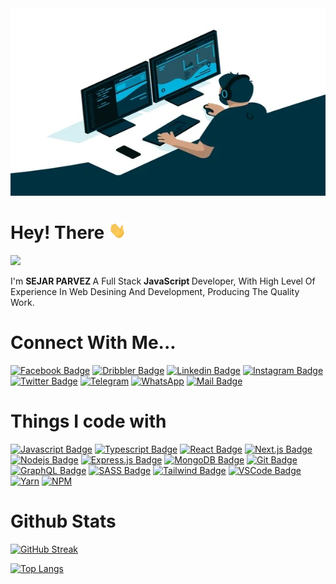 <img src="assets/Banner.webp" width="100%" height="300vh"/>

# Hey! There      <img src="assets/hello.gif" width="28px" alt="hi">
![](https://komarev.com/ghpvc/?username=sejarparvez&color=brightgreen)

I'm <b>SEJAR PARVEZ </b> A Full Stack <b> JavaScript </b> Developer, With High Level Of Experience In Web Desining And Development, Producing The Quality Work.

# Connect With Me...

[![Facebook Badge](https://img.shields.io/badge/Facebook-1877F2?style=for-the-badge&logo=facebook&logoColor=white)](https://facebook.com/sejarparvez) [![Dribbler Badge](https://img.shields.io/badge/Dribbble-EA4C89?style=for-the-badge&logo=dribbble&logoColor=white)](https://dribbble.com/sejarparvez) [![Linkedin Badge](https://img.shields.io/badge/LinkedIn-0077B5?style=for-the-badge&logo=linkedin&logoColor=white)](https://www.linkedin.com/in/sejarparvez) [![Instagram Badge](https://img.shields.io/badge/Instagram-E4405F?style=for-the-badge&logo=instagram&logoColor=white)](https://instagram.com/sejarparvez) [![Twitter Badge](https://img.shields.io/badge/Twitter-1DA1F2?style=for-the-badge&logo=twitter&logoColor=white)](https://twitter.com/sejar_parvez)  [![Telegram](https://img.shields.io/badge/Telegram-2CA5E0?style=for-the-badge&logo=telegram&logoColor=white)](https://t.me/sejarparvez) [![WhatsApp](https://img.shields.io/badge/WhatsApp-25D366?style=for-the-badge&logo=whatsapp&logoColor=white)](https://wa.me/1798220521) [![Mail Badge](https://img.shields.io/badge/Email-green?style=for-the-badge&logo=gmail&logoColor=white)](mailto:sejarparvez@yahoo.com)



# Things I code with

[![Javascript Badge](https://img.shields.io/badge/-Javascript-F0DB4F?style=for-the-badge&labelColor=black&logo=javascript&logoColor=F0DB4F)](#) [![Typescript Badge](https://img.shields.io/badge/-Typescript-007acc?style=for-the-badge&labelColor=black&logo=typescript&logoColor=007acc)](#) [![React Badge](https://img.shields.io/badge/-React-61DBFB?style=for-the-badge&labelColor=black&logo=react&logoColor=61DBFB)](#) [![Next.js Badge](https://img.shields.io/badge/next.js-000000?style=for-the-badge&logo=nextdotjs&logoColor=white)](#) [![Nodejs Badge](https://img.shields.io/badge/-Nodejs-3C873A?style=for-the-badge&labelColor=black&logo=node.js&logoColor=3C873A)](#) [![Express.js Badge](https://img.shields.io/badge/Express.js-000000?style=for-the-badge&logo=express&logoColor=white)](#) [![MongoDB Badge](https://img.shields.io/badge/MongoDB-4EA94B?style=for-the-badge&logo=mongodb&logoColor=white)](#) [![Git Badge](https://img.shields.io/badge/Git-F05032?style=for-the-badge&logo=git&logoColor=white)](#) [![GraphQL Badge](https://img.shields.io/badge/-GraphQl-e535ab?style=for-the-badge&labelColor=black&logo=node.js&logoColor=e535ab)](#) [![SASS Badge](https://img.shields.io/badge/Sass-CC6699?style=for-the-badge&logo=sass&logoColor=white)](#) [![Tailwind Badge](https://img.shields.io/badge/Tailwind%20CSS-092749?style=for-the-badge&logo=tailwindcss&logoColor=06B6D4&labelColor=000000)](#) [![VSCode Badge](https://img.shields.io/badge/Visual_Studio-5C2D91?style=for-the-badge&logo=visual%20studio&logoColor=white)](#)  [![Yarn](https://img.shields.io/badge/Yarn-2C8EBB?style=for-the-badge&logo=yarn&logoColor=white)](#) [![NPM](https://img.shields.io/badge/npm-CB3837?style=for-the-badge&logo=npm&logoColor=white)](#)



# Github Stats
[![GitHub Streak](http://github-readme-streak-stats.herokuapp.com?user=sejarparvez&theme=highcontrast&border_radius=6&mode=weekly&ring=04DD05&stroke=14FF35&fire=FF2400&dates=18FF00&currStreakLabel=FFFFFF&border=FF0000&sideNums=1BFF00)](https://git.io/streak-stats)


[![Top Langs](https://github-readme-stats.vercel.app/api/top-langs/?username=sejarparvez&layout=compact&theme=dark)](https://github.com/anuraghazra/github-readme-stats)
